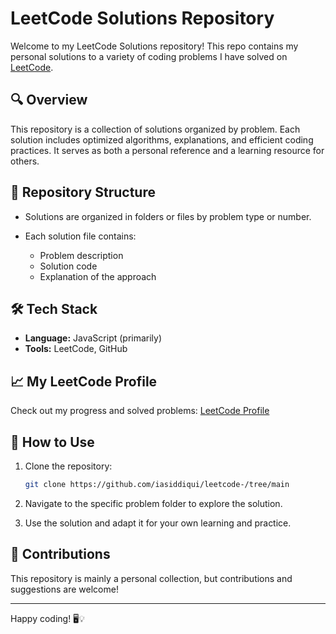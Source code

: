 # LeetCode Solutions Repository

Welcome to my LeetCode Solutions repository! This repo contains my personal solutions to a variety of coding problems I have solved on [LeetCode](https://leetcode.com/u/cOxmnTOEvM/).

## 🔍 Overview

This repository is a collection of solutions organized by problem. Each solution includes optimized algorithms, explanations, and efficient coding practices. It serves as both a personal reference and a learning resource for others.

## 📂 Repository Structure

* Solutions are organized in folders or files by problem type or number.
* Each solution file contains:

  * Problem description
  * Solution code
  * Explanation of the approach

## 🛠 Tech Stack

* **Language:** JavaScript (primarily)
* **Tools:** LeetCode, GitHub

## 📈 My LeetCode Profile

Check out my progress and solved problems: [LeetCode Profile](https://leetcode.com/u/cOxmnTOEvM/)

## 🚀 How to Use

1. Clone the repository:

   ```bash
   git clone https://github.com/iasiddiqui/leetcode-/tree/main
   ```
2. Navigate to the specific problem folder to explore the solution.
3. Use the solution and adapt it for your own learning and practice.

## 🌟 Contributions

This repository is mainly a personal collection, but contributions and suggestions are welcome!


---

Happy coding! 🖥️💡
